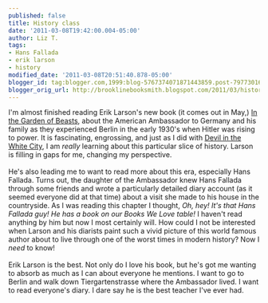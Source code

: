 ```yaml
---
published: false
title: History class
date: '2011-03-08T19:42:00.004-05:00'
author: Liz T.
tags:
- Hans Fallada
- erik larson
- history
modified_date: '2011-03-08T20:51:40.878-05:00'
blogger_id: tag:blogger.com,1999:blog-5767374071871443859.post-7977301692109164556
blogger_orig_url: http://brooklinebooksmith.blogspot.com/2011/03/history-class.html
---
```


I'm almost finished reading Erik Larson's new book (it comes out in May,) <a href="http://www.brooklinebooksmith-shop.com/book/9780307408846">In the Garden of Beasts</a>, about the American Ambassador to Germany and his family as they experienced Berlin in the early 1930's when Hitler was rising to power.  It is fascinating, engrossing, and just as I did with <a href="http://www.brooklinebooksmith-shop.com/book/9780375725609">Devil in the White City</a>, I am <em>really</em> learning about this particular slice of history.  Larson is filling in gaps for me, changing my perspective.<br /><br />He's also leading me to want to read more about this era, especially Hans <span id="SPELLING_ERROR_0" class="blsp-spelling-error">Fallada</span>. Turns out, the daughter of the Ambassador knew Hans <span id="SPELLING_ERROR_1" class="blsp-spelling-error">Fallada</span> through some friends and wrote a particularly detailed diary account (as it seemed everyone did at that time) about a visit she made to his house in the countryside.  As I was reading this chapter I thought, <em>Oh, hey!  It's that Hans <span id="SPELLING_ERROR_2" class="blsp-spelling-error">Fallada</span> guy!  He has a book on our Books We Love table!</em>  I haven't read anything by him but now I most certainly will.  How could I not be interested when Larson and his diarists paint such a vivid picture of this world famous author about to live through one of the worst times in modern history?  Now I <em>need</em> to know! <br /><br />Erik Larson is the best.  Not only do I love his book, but he's got me wanting to absorb as much as I can about everyone he mentions.  I want to go to Berlin and walk down Tiergartenstrasse where the Ambassador lived.  I want to read everyone's diary.  I dare say he is the best teacher I've ever had.
